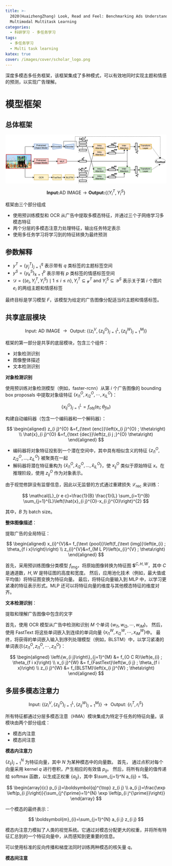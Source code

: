 ```yaml
---
title: >-
  2020(HuaizhengZhang) Look, Read and Feel: Benchmarking Ads Understanding with
  Multimodal Multitask Learning
categories: 
  - 科研学习 - 多任务学习
tags:
  - 多任务学习
  - Multi task learning
katex: true
cover: /images/cover/scholar_logo.png
---
```


深度多模态多任务框架，该框架集成了多种模式，可以有效地同时实现主题和情感的预测，以实现广告理解。

# 模型框架

## 总体框架

![总体框架](/images/2020-HuaizhengZhang-Look-Read-and-Feel-Benchmarking-Ads-Understanding-with-Multimodal-Multitask-Learning/2020-11-08-10-21-41.png)

$$
\textbf{Input:} \text{AD IMAGE} \rightarrow \textbf{Output:} \{(Y_i^T, Y_i^S\}
$$

框架由三个部分组成

  - 使用预训练模型和 OCR 从广告中提取多模态特征，并通过三个子网络学习多模态特征
  - 两个分层的多模态注意力处理特征，输出任务特定表示
  - 使用多任务学习将学习到的特征转换为最终预测

## 参数解释

- $y^{T}=\left\{y_{j}^{T}\right\}_{j=1}^{q}$ 表示带有 $q$ 类标签的主题标签空间
- $y^{S}=\left\{y_{k}^{S}\right\}_{k=1}^{p}$ 表示带有 $p$ 类标签的情感标签空间
- $\mathcal{D}=\left\{\left(e_{i}, Y_{i}^{T}, Y_{i}^{S}\right) \mid 1 \leq i \leq n\right\}, Y_{i}^{T} \subseteq \mathcal{y}^{T} \text{ and } Y_{i}^{S} \subseteq \mathcal{Y}^{S}$ 表示关于第 $i$ 个图片 $e_i$ 的两组主题和情感标签

最终目标是学习模型 $F$，该模型为给定的广告图像分配适当的主题和情感标签。

## 共享底层模块

$$
\text { Input: AD IMAGE } \rightarrow \text { Output: }\left\{\left(z_{i}^{V},\left\{z_{i j}^{O}\right\}_{j=1}^{L},\left\{z_{i j}^{W}\right\}_{j=1}^{M}\right)\right\}
$$

框架的第一部分是共享的底层模块，包含三个组件：

  - 对象检测识别
  - 图像整体描述
  - 文本检测识别

**对象检测识别**

使用预训练对象检测模型（例如，faster-rcnn）从第 $i$ 个广告图像的 bounding box proposals 中提取对象级特征 $\{x_{i1}^O, x_ {i2} ^ O,\cdots, x_ {iL} ^ O\}$：

$$
\left\{x_{i j}^{O}\right\}_{j=1}^{L}=f_{o b j}\left(\mathrm{e}_{i} ; \theta_{f i x}\right)
$$

构建自动编码器（包含一个编码器和一个解码器）：

$$
\begin{aligned}
z_{i j}^{O} &=f_{\text {enc}}\left(x_{i j}^{O} ; \theta\right) \\
\hat{x}_{i j}^{O} &=f_{\text {dec}}\left(z_{i j ;}^{O} \theta\right)
\end{aligned}
$$

- 编码器将对象特征投影到一个潜在空间中，其中具有相似含义的特征 $\left\{z_{i 1}^{O}, z_{i 2}^{O}, \ldots, z_{i L}^{O}\right\}$ 被聚类在一起
- 解码器将潜在特征重构为 $\left\{\hat{x}_{i 1}^{O}, \hat{x}_{i 2}^{O}, \ldots, \hat{x}_{i L}^{O}\right\}$，使 $x_{ij}^O$ 类似于原始特征 $x$。在推理阶段，使用 $z_{ij}^O$ 作为对象表示。

由于视觉修辞没有监督信息，因此以无监督的方式通过重建损失 $\mathcal{L}_{\text{rec}}$ 来训练：

$$
\mathcal{L}_{r e c}=\frac{1}{B} \frac{1}{L} \sum_{i=1}^{B} \sum_{j=1}^{L}\left(\hat{x}_{i j}^{O}-x_{i j}^{O}\right)^{2}
$$

其中，$B$ 为 batch size。

**整体图像描述**：

提取广告的全局特征：

$$
\begin{aligned}
x_{i}^{V}&= f_{\text {pool}}\left(f_{\text {img}}\left(e_{i} ; \theta_{f i x}\right)\right) \\
 z_{i}^{V}&=f_{M L P}\left(x_{i}^{V} ; \theta\right)
\end{aligned}
$$

首先，采用预训练图像分类模型 $f_{\text{img}}$，将原始图像转换为特征图 $\mathbf{S}^{C, H, W}$，其中 $C$ 是通道数，$H, W$ 是特征图的高度和宽度。
然后，应用池化技术（例如，最大值或平均值）将特征图变换为特征向量。 
最后，将特征向量输入到 MLP 中，以学习更紧凑的特征表示形式。MLP 还可以将特征向量的维度与其他模态特征的维度对齐。

**文本检测识别**：

提取和理解广告图像中包含的文字

首先，使用 OCR 模型从广告中检测和识别 $M$ 个单词 $\{w_{i1}, w_{i2}, \cdots, w_{iM}\}$。
然后，使用 FastText 将这些单词嵌入到连续的单词向量 $\{x_{i1}^W, x_{i2}^W,\cdots, x_{iM}^W\}$中。
最终，将获得的单词嵌入输入到序列处理模型（例如，BLSTM）中，以学习紧凑的单词表示$\{z_{i1}^O, z_{i1}^O,\cdots, z_{i1}^O\}$：

$$
\begin{aligned}
\left\{w_{i j}\right\}_{j=1}^{M} &= f_{O C R}\left(e_{i} ; \theta_{f i x}\right) \\
x_{i j}^{W} &= f_{FastText}\left(w_{i j} ; \theta_{f i x}\right) \\
z_{i j}^{W} &= f_{BLSTM}\left(x_{i j}^{W} ; \theta\right)
\end{aligned}
$$

## 多层多模态注意力

$$
\text { Input: } \left\{\left(z_{i}^{V},\left\{z_{i j}^{O}\right\}_{j=1}^{L},\left\{z_{i j}^{W}\right\}_{j=1}^{M}\right)\right\} \rightarrow \text { Output: } \{r_i^T, r_i^S\}
$$

所有特征都通过分层多模态注意（HMA）模块集成为特定于任务的特征向量。该模块由两个部分组成：
  - 模态内注意
  - 模态间注意

**模态内注意力**

$\{z_{ij}\}_{j=1}^N$ 为特征向量，其中 $N$ 为某种模态中的向量数。
首先， 通过点积对每个向量采用 kernel $q$ 进行卷积，产生相应的有效值 $p_{ij}$。
然后，将所有向量的值传递给 softmax 函数，以生成正权重 $\{a_{ij}\}$，其中 $\sum_{j=1}^N a_{ij} = 1$。

$$
\begin{array}{c}
p_{i j}=\boldsymbol{q}^{\top} z_{i j} \\
a_{i j}=\frac{\exp \left(p_{i j}\right)}{\sum_{j^{\prime}=1}^{N} \exp \left(p_{i j^{\prime}}\right)}
\end{array}
$$

一个模态的最终表示：

$$
\boldsymbol{m}_{i}=\sum_{j=1}^{N} a_{i j} z_{i j}
$$

模态内注意力模拟了人类的视觉系统。它通过对模态分配更大的权重，并将所有特征汇总到的一个特征向量中，从而感知到更重要的信息。

可以使用标准的反向传播和梯度法同时训练两种模态的核矢量 $q$。 

**模态间注意**
                                                                   